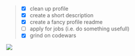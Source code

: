 > - [x] clean up profile
> - [x] create a short description
> - [x] create a fancy profile readme
> - [ ] apply for jobs (i.e. do something usefull)
> - [x] grind on codewars

![](https://www.codewars.com/users/SebiBasti/badges/large)



<!--
**SebiBasti/SebiBasti** is a ✨ _special_ ✨ repository because its `README.md` (this file) appears on your GitHub profile.

Here are some ideas to get you started:

- 🔭 I’m currently working on ...
- 🌱 I’m currently learning ...
- 👯 I’m looking to collaborate on ...
- 🤔 I’m looking for help with ...
- 💬 Ask me about ...
- 📫 How to reach me: ...
- 😄 Pronouns: ...
- ⚡ Fun fact: ...
-->
